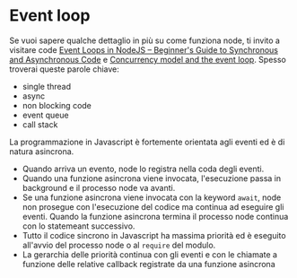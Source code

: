 # Event loop

Se vuoi sapere qualche dettaglio in più su come funziona node, ti invito a visitare code [Event Loops in NodeJS – Beginner's Guide to Synchronous and Asynchronous Code](https://www.freecodecamp.org/news/nodejs-eventloop-tutorial/) e [Concurrency model and the event loop](https://developer.mozilla.org/en-US/docs/Web/JavaScript/EventLoop?retiredLocale=it). Spesso troverai queste parole chiave:

- single thread
- async
- non blocking code
- event queue
- call stack

La programmazione in Javascript è fortemente orientata agli eventi ed è di natura asincrona.

- Quando arriva un evento, node lo registra nella coda degli eventi.
- Quando una funzione asincrona viene invocata, l'esecuzione passa in background e il processo node va avanti.
- Se una funzione asincrona viene invocata con la keyword `await`, node non prosegue con l'esecuzione del codice ma continua ad eseguire gli eventi. Quando la funzione asincrona termina il processo node continua con lo statemeant successivo.
- Tutto il codice sincrono in Javascript ha massima priorità ed è eseguito all'avvio del processo node o al `require` del modulo.
- La gerarchia delle priorità continua con gli eventi e con le chiamate a funzione delle relative callback registrate da una funzione asincrona